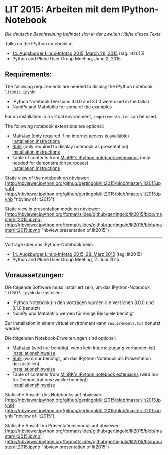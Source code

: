 LIT 2015: Arbeiten mit dem IPython-Notebook
===========================================

*Die deutsche Beschreibung befindet sich in der zweiten Hälfte dieses Texts.*

Talks on the IPython notebook at 

* [14. Augsburger Linux-Infotag 2015, March 28, 2015](http://www.luga.de/Aktionen/LIT-2015 "luga LIT 2015") (tag: lit2015)
* Python and Plone User Group Meeting, June 2, 2015

Requirements:
-------------

The following requirements are needed to display the IPython notebook `lit2015.ipynb`:

* IPython Notebook (Versions 3.0.0 and 3.1.0 were used in the talks)
* NumPy and Matplotlib for some of the examples

For an installation in a virtual environment, `requirements.txt` can be used.

The following notebook extensions are optional:

* [MathJax](http://www.mathjax.org "MathJax") (only required if no internet access is available)  
  [installation instructions](http://ipython.org/ipython-doc/stable/install/install.html#mathjax "mathjax installation")
* [RISE](http://github.com/damianavila/RISE "RISE") (only required to display notebook as presentation)  
  [installation instructions](http://github.com/damianavila/RISE "RISE isntallation")
* Table of contents from [MinRK's IPython notebook extensions](https://github.com/minrk/ipython_extensions "toc extension") (only needed for demonstration purposes)  
  [installation instructions](https://github.com/minrk/ipython_extensions "toc extension installation")

Static view of the notebook on nbviewer:
[http://nbviewer.ipython.org/github/gertingold/lit2015/blob/master/lit2015.ipynb](http://nbviewer.ipython.org/github/gertingold/lit2015/blob/master/lit2015.ipynb
"nbview of lit2015")

Static view in presentation mode on nbviewer:
[http://nbviewer.ipython.org/format/slides/github/gertingold/lit2015/blob/master/lit2015.ipynb](http://nbviewer.ipython.org/format/slides/github/gertingold/lit2015/blob/master/lit2015.ipynb
"nbview presentation of lit2015")


-------------

Vorträge über das IPython-Notebook beim

* [14. Augsburger Linux-Infotag 2015, 28. März 2015](http://www.luga.de/Aktionen/LIT-2015 "luga LIT 2015") (tag: lit2015)
* Python and Plone User Group Meeting, 2. Juni 2015

Voraussetzungen:
----------------

Die folgende Software muss installiert sein, um das IPython-Notebook `lit2015.ipynb` darzustellen:

* IPython Notebook (in den Vorträgen wurden die Versionen 3.0.0 und 3.1.0 benutzt)
* NumPy und Matplotlib werden für einige Beispiele benötigt

Zur Installation in einem virtual environment kann `requirements.txt` benutzt werden.

Die folgenden Notebook-Erweiterungen sind optional:

* [MathJax](http://www.mathjax.org "MathJax") (wird nur benötigt, wenn kein Internetzugang vorhanden ist)  
  [Installationshinweise](http://ipython.org/ipython-doc/stable/install/install.html#mathjax "mathjax installation")
* [RISE](http://github.com/damianavila/RISE "RISE") (wird nur benötigt, um das IPython-Notebook als Präsentation darzustellen)  
  [Installationshinweise](http://github.com/damianavila/RISE "RISE installation")
* Table of contents from [MinRK's IPython notebook extensions](https://github.com/minrk/ipython_extensions "toc extension") (wird nur für Demonstrationszwecke benötigt)  
  [installationshinweise](https://github.com/minrk/ipython_extensions "toc extension installation")

Statische Ansicht des Notebooks auf nbviewer:
[http://nbviewer.ipython.org/github/gertingold/lit2015/blob/master/lit2015.ipynb](http://nbviewer.ipython.org/github/gertingold/lit2015/blob/master/lit2015.ipynb
"nbview of lit2015")

Statische Ansicht im Präsentationsmodus auf nbviewer:
[http://nbviewer.ipython.org/format/slides/github/gertingold/lit2015/blob/master/lit2015.ipynb](http://nbviewer.ipython.org/format/slides/github/gertingold/lit2015/blob/master/lit2015.ipynb
"nbview presentation of lit2015")
